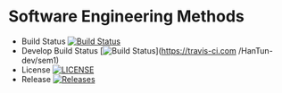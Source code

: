 # Software Engineering Methods

- Build Status [![Build Status](https://travis-ci.org/HanTun-dev/sem1.svg?branch=master)](https://travis-ci.org/HanTun-dev/sem1)
- Develop Build Status [![Build Status](https://travis-ci.com/HanTun-dev/sem1.svg?branch=develop)](https://travis-ci.com    /HanTun-dev/sem1)
- License [![LICENSE](https://img.shields.io/github/license/HanTun-dev/sem1.svg?style=flat-square)](https://github.com/HanTun-dev/sem1/blob/master/LICENSE)
- Release [![Releases](https://img.shields.io/github/release/HanTun-dev/sem1/all.svg?style=flat-square)](https://github.com/HanTun-dev/sem1/releases)